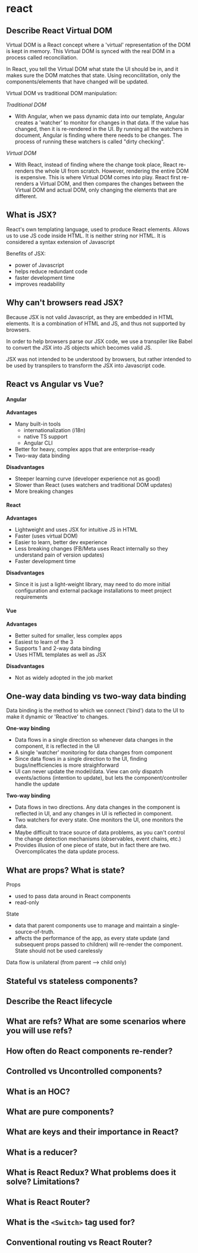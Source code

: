 # react

## Describe React Virtual DOM

Virtual DOM is a React concept where a 'virtual' representation of the DOM is kept in memory. This Virtual DOM is synced with the real DOM in a process called reconciliation.

In React, you tell the Virtual DOM what state the UI should be in, and it makes sure the DOM matches that state. Using reconcilitation, only the components/elements that have changed will be updated.

Virtual DOM vs traditional DOM manipulation:

_Traditional DOM_

- With Angular, when we pass dynamic data into our template, Angular creates a 'watcher' to monitor for changes in that data. If the value has changed, then it is re-rendered in the UI. By running all the watchers in document, Angular is finding where there needs to be changes. The process of running these watchers is called "dirty checking".

_Virtual DOM_

- With React, instead of finding where the change took place, React re-renders the whole UI from scratch. However, rendering the entire DOM is expensive. This is where Virtual DOM comes into play. React first re-renders a Virtual DOM, and then compares the changes between the Virtual DOM and actual DOM, only changing the elements that are different.

## What is JSX?

React's own templating language, used to produce React elements. Allows us to use JS code inside HTML. It is neither string nor HTML. It is considered a syntax extension of Javascript

Benefits of JSX:

- power of Javascript
- helps reduce redundant code
- faster development time
- improves readability

## Why can't browsers read JSX?

Because JSX is not valid Javascript, as they are embedded in HTML elements. It is a combination of HTML and JS, and thus not supported by browsers.

In order to help browsers parse our JSX code, we use a transpiler like Babel to convert the JSX into JS objects which becomes valid JS.

JSX was not intended to be understood by browsers, but rather intended to be used by transpilers to transform the JSX into Javascript code.

## React vs Angular vs Vue?

#### Angular

**Advantages**

- Many built-in tools
  - internationalization (i18n)
  - native TS support
  - Angular CLI
- Better for heavy, complex apps that are enterprise-ready
- Two-way data binding

**Disadvantages**

- Steeper learning curve (developer experience not as good)
- Slower than React (uses watchers and traditional DOM updates)
- More breaking changes

#### React

**Advantages**

- Lightweight and uses JSX for intuitive JS in HTML
- Faster (uses virtual DOM)
- Easier to learn, better dev experience
- Less breaking changes (FB/Meta uses React internally so they understand pain of version updates)
- Faster development time

**Disadvantages**

- Since it is just a light-weight library, may need to do more initial configuration and external package installations to meet project requirements

#### Vue

**Advantages**

- Better suited for smaller, less complex apps
- Easiest to learn of the 3
- Supports 1 and 2-way data binding
- Uses HTML templates as well as JSX

**Disadvantages**

- Not as widely adopted in the job market

## One-way data binding vs two-way data binding

Data binding is the method to which we connect ('bind') data to the UI to make it dynamic or 'Reactive' to changes.

**One-way binding**

- Data flows in a single direction so whenever data changes in the component, it is reflected in the UI
- A single 'watcher' monitoring for data changes from component
- Since data flows in a single direction to the UI, finding bugs/inefficiencies is more straighforward
- UI can never update the model/data. View can only dispatch events/actions (intention to update), but lets the component/controller handle the update

**Two-way binding**

- Data flows in two directions. Any data changes in the component is reflected in UI, and any changes in UI is reflected in component.
- Two watchers for every state. One monitors the UI, one monitors the data.
- Maybe difficult to trace source of data problems, as you can't control the change detection mechanisms (observables, event chains, etc.)
- Provides illusion of one piece of state, but in fact there are two. Overcomplicates the data update process.

## What are props? What is state?

Props

- used to pass data around in React components
- read-only

State

- data that parent components use to manage and maintain a single-source-of-truth.
- affects the performance of the app, as every state update (and subsequent props passed to children) will re-render the component. State should not be used carelessly

Data flow is unilateral (from parent --> child only)

## Stateful vs stateless components?

## Describe the React lifecycle

## What are refs? What are some scenarios where you will use refs?

## How often do React components re-render?

## Controlled vs Uncontrolled components?

## What is an HOC?

## What are pure components?

## What are keys and their importance in React?

## What is a reducer?

## What is React Redux? What problems does it solve? Limitations?

## What is React Router?

## What is the `<Switch>` tag used for?

## Conventional routing vs React Router?
